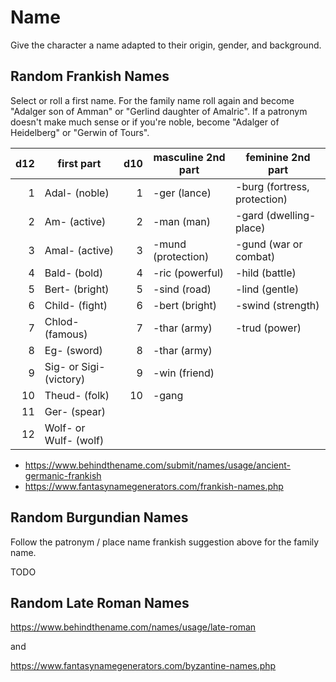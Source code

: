
# Name

Give the character a name adapted to their origin, gender, and background.

## Random Frankish Names

Select or roll a first name. For the family name roll again and become "Adalger son of Amman" or "Gerlind daughter of Amalric". If a patronym doesn't make much sense or if you're noble, become "Adalger of Heidelberg" or "Gerwin of Tours".

| d12 | first part              | d10 | masculine 2nd part | feminine 2nd part            |
|----:|-------------------------|----:|--------------------|------------------------------|
|   1 | Adal- (noble)           |   1 | -ger (lance)       | -burg (fortress, protection) |
|   2 | Am- (active)            |   2 | -man (man)         | -gard (dwelling-place)       |
|   3 | Amal- (active)          |   3 | -mund (protection) | -gund (war or combat)        |
|   4 | Bald- (bold)            |   4 | -ric (powerful)    | -hild (battle)               |
|   5 | Bert- (bright)          |   5 | -sind (road)       | -lind (gentle)               |
|   6 | Child- (fight)          |   6 | -bert (bright)     | -swind (strength)            |
|   7 | Chlod- (famous)         |   7 | -thar (army)       | -trud (power)                |
|   8 | Eg- (sword)             |   8 | -thar (army)       |                              |
|   9 | Sig- or Sigi- (victory) |   9 | -win (friend)      |                              |
|  10 | Theud- (folk)           |  10 | -gang              |                              |
|  11 | Ger- (spear)            |     |                    | |
|  12 | Wolf- or Wulf- (wolf)   |     |                    | |

* https://www.behindthename.com/submit/names/usage/ancient-germanic-frankish
* https://www.fantasynamegenerators.com/frankish-names.php

## Random Burgundian Names

Follow the patronym / place name frankish suggestion above for the family name.

TODO

## Random Late Roman Names

https://www.behindthename.com/names/usage/late-roman

and

https://www.fantasynamegenerators.com/byzantine-names.php

